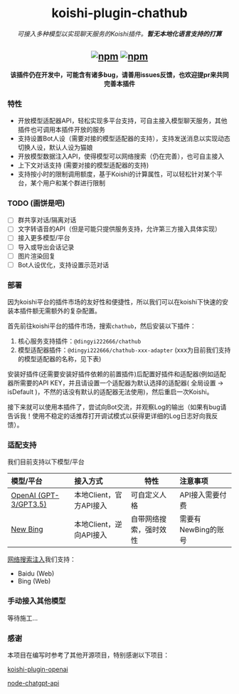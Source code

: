 
<div align="center">

# koishi-plugin-chathub

_可接入多种模型以实现聊天服务的Koishi插件。**暂无本地化语言支持的打算**_

## [![npm](https://img.shields.io/npm/v/@dingyi222666/koishi-plugin-chathub)](https://www.npmjs.com/package/@dingyi222666/koishi-plugin-chathub) [![npm](https://img.shields.io/npm/dt/@dingyi222666/koishi-plugin-chathub)](https://www.npmjs.com/package//@dingyi222666/koishi-plugin-chathub)

**该插件仍在开发中，可能含有诸多bug，请善用issues反馈，也欢迎提pr来共同完善本插件**

</div>

### 特性

- 开放模型适配器API，轻松实现多平台支持，可自主接入模型聊天服务，其他插件也可调用本插件开放的服务
- 支持设置Bot人设（需要对接的模型适配器的支持），支持发送消息以实现动态切换人设，默认人设为猫娘
- 开放模型数据注入API，使得模型可以网络搜索（仍在完善），也可自主接入
- 上下文对话支持 (需要对接的模型适配器的支持)
- 支持按小时的限制调用额度，基于Koishi的计算属性，可以轻松针对某个平台，某个用户和某个群进行限制

### TODO (画饼是吧)

- [ ] 群共享对话/隔离对话
- [ ] 文字转语音的API（但是可能只提供服务支持，允许第三方接入具体实现）
- [ ] 接入更多模型/平台
- [ ] 导入或导出会话记录
- [ ] 图片渲染回复
- [ ] Bot人设优化，支持设置示范对话

### 部署

因为koishi平台的插件市场的友好性和便捷性，所以我们可以在koishi下快速的安装本插件额无需额外的复杂配置。

首先前往koishi平台的插件市场，搜索`chathub`，然后安装以下插件：

1. 核心服务支持插件：`@dingyi222666/chathub`
2. 模型适配器插件：`@dingyi222666/chathub-xxx-adapter` (xxx为目前我们支持的模型适配器的名称，见下表)

安装好插件(还需要安装好插件依赖的前置插件)后配置好插件和适配器(例如适配器所需要的API KEY，并且请设置一个适配器为默认选择的适配器(
    全局设置 -> isDefault
)，不然的话没有默认的适配器无法使用)，然后重启一次Koishi。

接下来就可以使用本插件了，尝试向Bot交流，并观察Log的输出（如果有bug请告诉我！使用不稳定的话推荐打开调试模式以获得更详细的Log日志好向我反馈）。

### 适配支持

我们目前支持以下模型/平台

|  模型/平台  |  接入方式  |  特性  |  注意事项  |
|:----------|:----------|-------|:----------|
| [OpenAI (GPT-3/GPT3.5)](/packages/openai-adapter/README.md) | 本地Client，官方API接入 | 可自定义人格 | API接入需要付费 |
| [New Bing](/packages/newbing-adapter/README.md) | 本地Client，逆向API接入 | 自带网络搜索，强时效性 | 需要有NewBing的账号 |

[网络搜索注入](/packages/search-service/README.md)我们支持：

- Baidu (Web)
- Bing (Web)

### 手动接入其他模型

等待施工...

### 感谢

本项目在编写时参考了其他开源项目，特别感谢以下项目：

[koishi-plugin-openai](https://github.com/TomLBZ/koishi-plugin-openai)

[node-chatgpt-api](https://github.com/waylaidwanderer/node-chatgpt-api)
